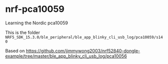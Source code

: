 # nrf-pca10059
Learning the Nordic pca10059

This is the folder ```NRF5_SDK_15.3.0/ble_peripheral/ble_app_blinky_cli_usb_log/pca10059/s140```

Based on https://github.com/jimmywong2003/nrf52840-dongle-example/tree/master/ble_app_blinky_cli_usb_log/pca10056
